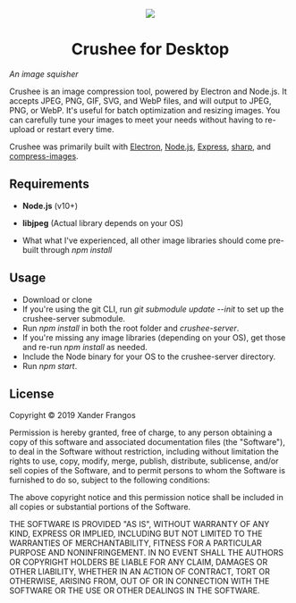 <p align="center">
  <img src="https://crushee.app/assets/img/icon.svg">
</p>
<h1 align="center">Crushee for Desktop</h1>

*An image squisher*

Crushee is an image compression tool, powered by Electron and Node.js. It accepts JPEG, PNG, GIF, SVG, and WebP files, and will output to JPEG, PNG, or WebP. It's useful for batch optimization and resizing images. You can carefully tune your images to meet your needs without having to re-upload or restart every time.

Crushee was primarily built with [Electron](https://electronjs.org/), [Node.js](https://nodejs.org/), [Express](https://expressjs.com/), [sharp](https://github.com/lovell/sharp/), and [compress-images](https://github.com/semiromid/compress-images).



## Requirements

- **Node.js** (v10+)

- **libjpeg** (Actual library depends on your OS)

- What what I've experienced, all other image libraries should come pre-built through *npm install*



## Usage

- Download or clone
- If you're using the git CLI, run *git submodule update --init* to set up the crushee-server submodule.
- Run *npm install* in both the root folder and *crushee-server*.
- If you're missing any image libraries (depending on your OS), get those and re-run *npm install* as needed.
- Include the Node binary for your OS to the crushee-server directory.
- Run *npm start*.



## License

Copyright © 2019 Xander Frangos

Permission is hereby granted, free of charge, to any person obtaining a copy of this software and associated documentation files (the "Software"), to deal in the Software without restriction, including without limitation the rights to use, copy, modify, merge, publish, distribute, sublicense, and/or sell copies of the Software, and to permit persons to whom the Software is furnished to do so, subject to the following conditions:

The above copyright notice and this permission notice shall be included in all copies or substantial portions of the Software.

THE SOFTWARE IS PROVIDED "AS IS", WITHOUT WARRANTY OF ANY KIND, EXPRESS OR IMPLIED, INCLUDING BUT NOT LIMITED TO THE WARRANTIES OF MERCHANTABILITY, FITNESS FOR A PARTICULAR PURPOSE AND NONINFRINGEMENT. IN NO EVENT SHALL THE AUTHORS OR COPYRIGHT HOLDERS BE LIABLE FOR ANY CLAIM, DAMAGES OR OTHER LIABILITY, WHETHER IN AN ACTION OF CONTRACT, TORT OR OTHERWISE, ARISING FROM, OUT OF OR IN CONNECTION WITH THE SOFTWARE OR THE USE OR OTHER DEALINGS IN THE SOFTWARE.
